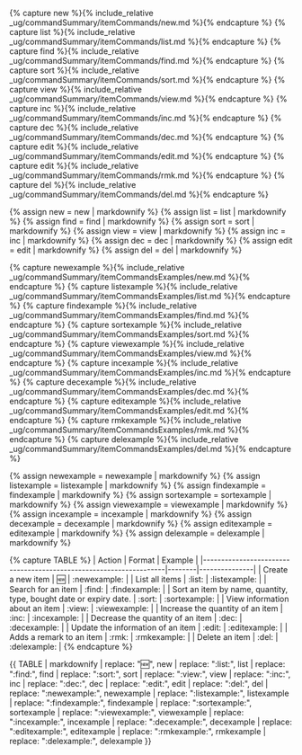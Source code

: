 <!-- markdownlint-disable-file first-line-h1 -->

<!-- ===== DECLARE VARIABLES ===== -->
<!-- markdownlint-disable -->
{% capture new %}{% include_relative _ug/commandSummary/itemCommands/new.md %}{% endcapture %}
{% capture list %}{% include_relative _ug/commandSummary/itemCommands/list.md %}{% endcapture %}
{% capture find %}{% include_relative _ug/commandSummary/itemCommands/find.md %}{% endcapture %}
{% capture sort %}{% include_relative _ug/commandSummary/itemCommands/sort.md %}{% endcapture %}
{% capture view %}{% include_relative _ug/commandSummary/itemCommands/view.md %}{% endcapture %}
{% capture inc %}{% include_relative _ug/commandSummary/itemCommands/inc.md %}{% endcapture %}
{% capture dec %}{% include_relative _ug/commandSummary/itemCommands/dec.md %}{% endcapture %}
{% capture edit %}{% include_relative _ug/commandSummary/itemCommands/edit.md %}{% endcapture %}
{% capture edit %}{% include_relative _ug/commandSummary/itemCommands/rmk.md %}{% endcapture %}
{% capture del %}{% include_relative _ug/commandSummary/itemCommands/del.md %}{% endcapture %}

{% assign new = new | markdownify %}
{% assign list = list | markdownify %}
{% assign find = find | markdownify %}
{% assign sort = sort | markdownify %}
{% assign view = view | markdownify %}
{% assign inc = inc | markdownify %}
{% assign dec = dec | markdownify %}
{% assign edit = edit | markdownify %}
{% assign del = del | markdownify %}

{% capture newexample %}{% include_relative _ug/commandSummary/itemCommandsExamples/new.md %}{% endcapture %}
{% capture listexample %}{% include_relative _ug/commandSummary/itemCommandsExamples/list.md %}{% endcapture %}
{% capture findexample %}{% include_relative _ug/commandSummary/itemCommandsExamples/find.md %}{% endcapture %}
{% capture sortexample %}{% include_relative _ug/commandSummary/itemCommandsExamples/sort.md %}{% endcapture %}
{% capture viewexample %}{% include_relative _ug/commandSummary/itemCommandsExamples/view.md %}{% endcapture %}
{% capture incexample %}{% include_relative _ug/commandSummary/itemCommandsExamples/inc.md %}{% endcapture %}
{% capture decexample %}{% include_relative _ug/commandSummary/itemCommandsExamples/dec.md %}{% endcapture %}
{% capture editexample %}{% include_relative _ug/commandSummary/itemCommandsExamples/edit.md %}{% endcapture %}
{% capture rmkexample %}{% include_relative _ug/commandSummary/itemCommandsExamples/rmk.md %}{% endcapture %}
{% capture delexample %}{% include_relative _ug/commandSummary/itemCommandsExamples/del.md %}{% endcapture %}

{% assign newexample = newexample | markdownify %}
{% assign listexample = listexample | markdownify %}
{% assign findexample = findexample | markdownify %}
{% assign sortexample = sortexample | markdownify %}
{% assign viewexample = viewexample | markdownify %}
{% assign incexample = incexample | markdownify %}
{% assign decexample = decexample | markdownify %}
{% assign editexample = editexample | markdownify %}
{% assign delexample = delexample | markdownify %}
<!-- markdownlint-restore -->

<!-- ===== CREATE TABLE FORMATTING IN NORMAL+ MARKDOWN ===== -->
<!-- WE USE :variable: FOR VALUES THAT ARE TO BE SUBSTITUTED -->
{% capture TABLE %}
| Action                                                            | Format | Example       |
|-------------------------------------------------------------------|--------|---------------|
| Create a new item                                                 | :new:  | :newexample:  |
| List all items                                                    | :list: | :listexample: |
| Search for an item                                                | :find: | :findexample: |
| Sort an item by name, quantity, type, bought date or expiry date. | :sort: | :sortexample: |
| View information about an item                                    | :view: | :viewexample: |
| Increase the quantity of an item                                  | :inc:  | :incexample:  |
| Decrease the quantity of an item                                  | :dec:  | :decexample:  |
| Update the information of an item                                 | :edit: | :editexample: |
| Adds a remark to an item                                          | :rmk:  | :rmkexample:  |
| Delete an item                                                    | :del:  | :delexample:  |
{% endcapture %}

<!-- ===== RENDER THE ACTUAL TABLE ===== -->
{{ TABLE
  | markdownify
  | replace: ":new:", new
  | replace: ":list:", list
  | replace: ":find:", find
  | replace: ":sort:", sort
  | replace: ":view:", view
  | replace: ":inc:", inc
  | replace: ":dec:", dec
  | replace: ":edit:", edit
  | replace: ":del:", del
  | replace: ":newexample:", newexample
  | replace: ":listexample:", listexample
  | replace: ":findexample:", findexample
  | replace: ":sortexample:", sortexample
  | replace: ":viewexample:", viewexample
  | replace: ":incexample:", incexample
  | replace: ":decexample:", decexample
  | replace: ":editexample:", editexample
  | replace: ":rmkexample:", rmkexample
  | replace: ":delexample:", delexample
}}
